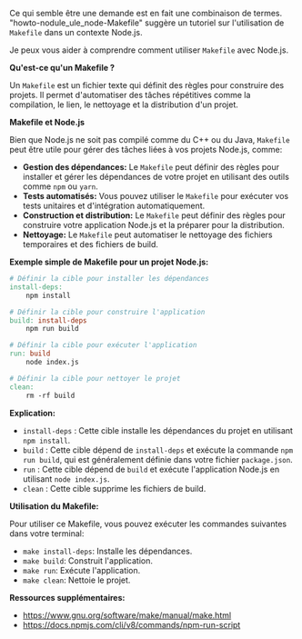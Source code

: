 Ce qui semble être une demande est en fait une combinaison de termes. "howto-nodule_ule_node-Makefile" suggère un tutoriel sur l'utilisation de `Makefile` dans un contexte Node.js. 

Je peux vous aider à comprendre comment utiliser `Makefile` avec Node.js.

**Qu'est-ce qu'un Makefile ?**

Un `Makefile` est un fichier texte qui définit des règles pour construire des projets.  Il permet d'automatiser des tâches répétitives comme la compilation, le lien, le nettoyage et la distribution d'un projet.

**Makefile et Node.js**

Bien que Node.js ne soit pas compilé comme du C++ ou du Java, `Makefile` peut être utile pour gérer des tâches liées à vos projets Node.js, comme:

* **Gestion des dépendances:** Le `Makefile` peut définir des règles pour installer et gérer les dépendances de votre projet en utilisant des outils comme `npm` ou `yarn`.
* **Tests automatisés:** Vous pouvez utiliser le `Makefile` pour exécuter vos tests unitaires et d'intégration automatiquement.
* **Construction et distribution:** Le `Makefile` peut définir des règles pour construire votre application Node.js et la préparer pour la distribution.
* **Nettoyage:** Le `Makefile` peut automatiser le nettoyage des fichiers temporaires et des fichiers de build.

**Exemple simple de Makefile pour un projet Node.js:**

```makefile
# Définir la cible pour installer les dépendances
install-deps:
	npm install

# Définir la cible pour construire l'application
build: install-deps
	npm run build

# Définir la cible pour exécuter l'application
run: build
	node index.js

# Définir la cible pour nettoyer le projet
clean:
	rm -rf build

```

**Explication:**

* `install-deps` : Cette cible installe les dépendances du projet en utilisant `npm install`.
* `build` : Cette cible dépend de `install-deps` et exécute la commande `npm run build`, qui est généralement définie dans votre fichier `package.json`.
* `run` : Cette cible dépend de `build` et exécute l'application Node.js en utilisant `node index.js`.
* `clean` : Cette cible supprime les fichiers de build.

**Utilisation du Makefile:**

Pour utiliser ce Makefile, vous pouvez exécuter les commandes suivantes dans votre terminal:

* `make install-deps`: Installe les dépendances.
* `make build`: Construit l'application.
* `make run`: Exécute l'application.
* `make clean`: Nettoie le projet.

**Ressources supplémentaires:**

* https://www.gnu.org/software/make/manual/make.html
* https://docs.npmjs.com/cli/v8/commands/npm-run-script



